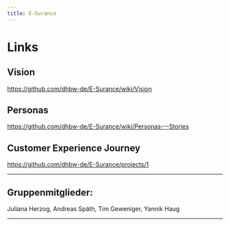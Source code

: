 ```yaml
---
title: E-Surance
---
```

# Links
## Vision
https://github.com/dhbw-de/E-Surance/wiki/Vision
## Personas
https://github.com/dhbw-de/E-Surance/wiki/Personas---Stories
## Customer Experience Journey
https://github.com/dhbw-de/E-Surance/projects/1

---

## Gruppenmitglieder:
Juliana Herzog, Andreas Späth, Tim Geweniger, Yannik Haug

---
